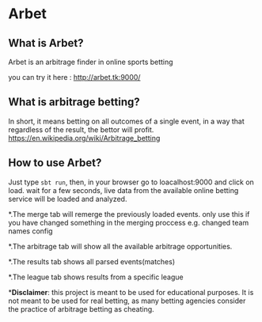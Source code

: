 # Arbet

## What is Arbet? 
Arbet is an arbitrage finder in online sports betting

you can try it here : http://arbet.tk:9000/

## What is arbitrage betting?
In short, it means betting on all outcomes of a single event, in a way that regardless of the result, the bettor will profit. 
https://en.wikipedia.org/wiki/Arbitrage_betting


## How to use Arbet?
Just type `sbt run`, then, in your browser go to loacalhost:9000 and click on load. wait for a few seconds, live data from the available online betting service will be loaded and analyzed.


*.The merge tab will remerge the previously loaded events. only use this if you have changed something in the merging proccess e.g. changed team names config

*.The arbitrage tab will show all the available arbitrage opportunities.
 
*.The results tab shows all parsed events(matches)

*.The league tab shows results from a specific league

***Disclaimer**: this project is meant to be used for educational purposes. It is not meant to be used for real betting, as many betting agencies consider the practice of arbitrage betting as cheating.
